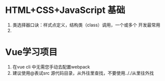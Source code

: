# HTML+CSS+JavaScript 基础

1. 类选择器口诀：样式点定义，结构类（class）调用，一个或多个 开发最常用
2.

# Vue学习项目

1. 在vue cli 中无需您手动去配置webpack
2. 建议使用@表试src 源代码目录，从外往里查找，不要使用.././从里往外找
